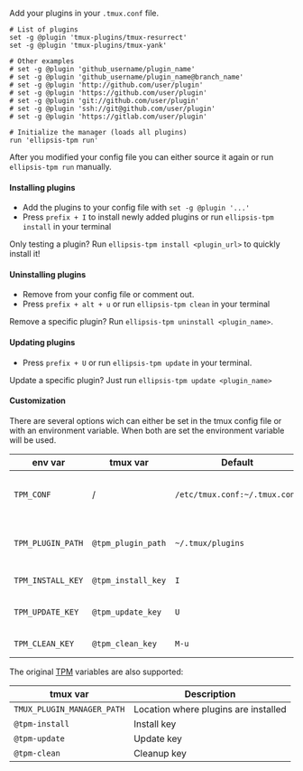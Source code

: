 Add your plugins in your `.tmux.conf` file.

```
# List of plugins
set -g @plugin 'tmux-plugins/tmux-resurrect'
set -g @plugin 'tmux-plugins/tmux-yank'

# Other examples
# set -g @plugin 'github_username/plugin_name'
# set -g @plugin 'github_username/plugin_name@branch_name'
# set -g @plugin 'http://github.com/user/plugin'
# set -g @plugin 'https://github.com/user/plugin'
# set -g @plugin 'git://github.com/user/plugin'
# set -g @plugin 'ssh://git@github.com/user/plugin'
# set -g @plugin 'https://gitlab.com/user/plugin'

# Initialize the manager (loads all plugins)
run 'ellipsis-tpm run'

```

After you modified your config file you can either source it again or run
`ellipsis-tpm run` manually.

#### Installing plugins
- Add the plugins to your config file with `set -g @plugin '...'`
- Press `prefix + I` to install newly added plugins or run `ellipsis-tpm
  install` in your terminal

Only testing a plugin? Run `ellipsis-tpm install <plugin_url>` to quickly install
it!

#### Uninstalling plugins
- Remove from your config file or comment out.
- Press `prefix + alt + u` or run `ellipsis-tpm clean` in your terminal

Remove a specific plugin? Run `ellipsis-tpm uninstall <plugin_name>`.

#### Updating plugins
- Press `prefix + U` or run `ellipsis-tpm update` in your terminal.

Update a specific plugin? Just run `ellipsis-tpm update <plugin_name>`

#### Customization

There are several options wich can either be set in the tmux config file or
with an environment variable. When both are set the environment variable will
be used.

env var          | tmux var           | Default                       | Description
-----------------|--------------------|-------------------------------|------------
`TPM_CONF`       |  /                 | `/etc/tmux.conf:~/.tmux.conf` | Tmux configuration files ( `:` separated)
`TPM_PLUGIN_PATH`| `@tpm_plugin_path` | `~/.tmux/plugins`             | Location where plugins are installed
`TPM_INSTALL_KEY`| `@tpm_install_key` | `I`                           | Key to install plugins
`TPM_UPDATE_KEY` | `@tpm_update_key`  | `U`                           | Key to update plugins
`TPM_CLEAN_KEY`  | `@tpm_clean_key`   | `M-u`                         | Key to clean plugins

The original [TPM][tpm] variables are also supported:

tmux var                   | Description
---------------------------|------------
`TMUX_PLUGIN_MANAGER_PATH` | Location where plugins are installed
`@tpm-install`             | Install key
`@tpm-update`              | Update key
`@tpm-clean`               | Cleanup key


[tpm]:          https://github.com/tmux-plugins/tpm
